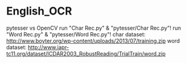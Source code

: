 # English_OCR 
pytesser vs OpenCV
run "Char Rec.py" & "pytesser/Char Rec.py"!
run "Word Rec.py" & "pytesser/Word Rec.py"!
char dataset: http://www.boyter.org/wp-content/uploads/2013/07/training.zip
word dataset: http://www.iapr-tc11.org/dataset/ICDAR2003_RobustReading/TrialTrain/word.zip
